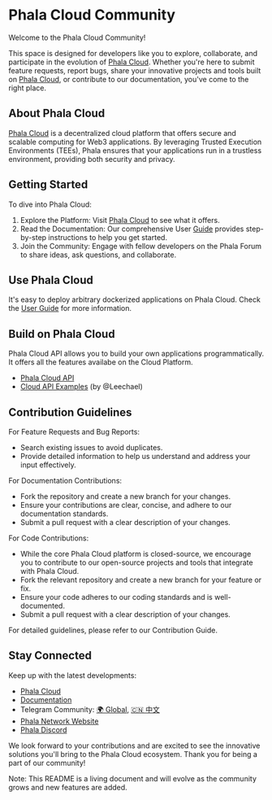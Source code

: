 # Phala Cloud Community

Welcome to the Phala Cloud Community!

This space is designed for developers like you to explore, collaborate, and participate in the evolution of [Phala Cloud](https://cloud.phala.network). Whether you're here to submit feature requests, report bugs, share your innovative projects and tools built on [Phala Cloud](https://cloud.phala.network), or contribute to our documentation, you've come to the right place.

## About Phala Cloud

[Phala Cloud](https://cloud.phala.network) is a decentralized cloud platform that offers secure and scalable computing for Web3 applications. By leveraging Trusted Execution Environments (TEEs), Phala ensures that your applications run in a trustless environment, providing both security and privacy.

## Getting Started

To dive into Phala Cloud:

1.	Explore the Platform: Visit [Phala Cloud](https://cloud.phala.network) to see what it offers.
2.	Read the Documentation: Our comprehensive User [Guide](https://phala-network.github.io/phala-cloud-community/) provides step-by-step instructions to help you get started.
3.	Join the Community: Engage with fellow developers on the Phala Forum to share ideas, ask questions, and collaborate.

## Use Phala Cloud

It's easy to deploy arbitrary dockerized applications on Phala Cloud. Check the [User Guide](https://phala-network.github.io/phala-cloud-community/) for more information.

## Build on Phala Cloud

Phala Cloud API allows you to build your own applications programmatically. It offers all the features availabe on the Cloud Platform.

- [Phala Cloud API](https://cloud-api.phala.network/docs)
- [Cloud API Examples](https://github.com/Leechael/phala-cloud-api-example) (by @Leechael)

## Contribution Guidelines

For Feature Requests and Bug Reports:

- Search existing issues to avoid duplicates.
- Provide detailed information to help us understand and address your input effectively.

For Documentation Contributions:

- Fork the repository and create a new branch for your changes.
- Ensure your contributions are clear, concise, and adhere to our documentation standards.
- Submit a pull request with a clear description of your changes.

For Code Contributions:

- While the core Phala Cloud platform is closed-source, we encourage you to contribute to our open-source projects and tools that integrate with Phala Cloud.
- Fork the relevant repository and create a new branch for your feature or fix.
- Ensure your code adheres to our coding standards and is well-documented.
- Submit a pull request with a clear description of your changes.

For detailed guidelines, please refer to our Contribution Guide.

## Stay Connected

Keep up with the latest developments:
- [Phala Cloud](https://cloud.phala.network)
- [Documentation](https://phalanetwork.notion.site/Phala-Cloud-User-Guide-1700317e04a18018a98ed9ea39b02670?pvs=4)
- Telegram Community: [🌍 Global](https://t.me/+nbhjx1ADG9EyYmI9), [🇨🇳 中文](https://t.me/+4PcAE9qTZ1kzM2M9)
- [Phala Network Website](https://phala.network)
- [Phala Discord](https://discord.gg/phala-network)

We look forward to your contributions and are excited to see the innovative solutions you'll bring to the Phala Cloud ecosystem. Thank you for being a part of our community!

Note: This README is a living document and will evolve as the community grows and new features are added.